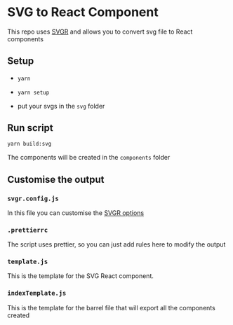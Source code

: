 # SVG to React Component
This repo uses [SVGR](https://react-svgr.com/) and allows you to convert svg file to React components

## Setup

- ```bash
  yarn
  ```
- ```bash
  yarn setup
  ```
- put your svgs in the `svg` folder

## Run script
```bash
yarn build:svg
```

The components will be created in the `components` folder

## Customise the output
### `svgr.config.js`
In this file you can customise the [SVGR options](https://react-svgr.com/docs/options/)

### `.prettierrc`
The script uses prettier, so you can just add rules here to modify the output

### `template.js`
This is the template for the SVG React component.

### `indexTemplate.js`
This is the template for the barrel file that will export all the components created
